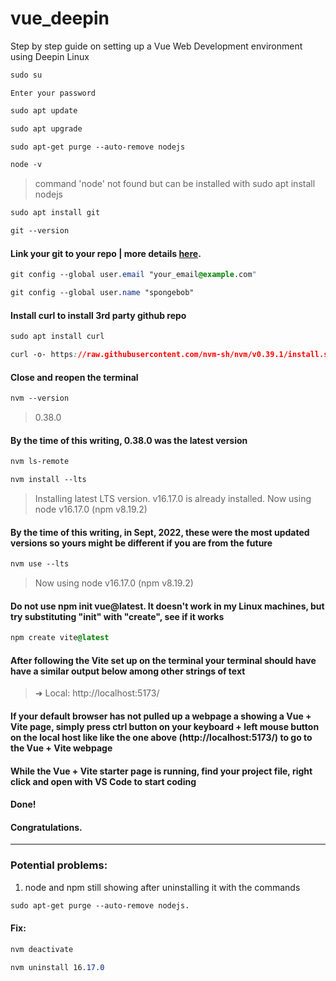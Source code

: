 # vue_deepin
Step by step guide on setting up a Vue Web Development environment using Deepin Linux

```css
sudo su
```
``` Enter your password ```

```css
sudo apt update
```

```css
sudo apt upgrade
```

```css
sudo apt-get purge --auto-remove nodejs
```

```css
node -v
```

 > command 'node' not found but can be installed with sudo apt install nodejs

```css
sudo apt install git
```

```css
git --version
```
#### Link your git to your repo | more details [here](https://www.atlassian.com/git/tutorials/setting-up-a-repository/git-config).

```css
git config --global user.email "your_email@example.com"
```

```css
git config --global user.name "spongebob"
```
#### Install curl to install 3rd party github repo

```css
sudo apt install curl
```

```css
curl -o- https://raw.githubusercontent.com/nvm-sh/nvm/v0.39.1/install.sh | bash
```

#### Close and reopen the terminal

```css
nvm --version
```

> 0.38.0

#### By the time of this writing, 0.38.0 was the latest version

```css
nvm ls-remote
```

```css
nvm install --lts
```

> Installing latest LTS version.
> v16.17.0 is already installed.
> Now using node v16.17.0 (npm v8.19.2)

#### By the time of this writing, in Sept, 2022, these were the most updated versions so yours might be different if you are from the future

```css
nvm use --lts
```

> Now using node v16.17.0 (npm v8.19.2)

#### Do **not** use npm init vue@latest. It doesn't work in my Linux machines, but try substituting "init" with "create", see if it works 

```css
npm create vite@latest
```

#### After following the Vite set up on the terminal your terminal should have have a similar output below among other strings of text

> ➜ Local: http://localhost:5173/

#### If your default browser has not pulled up a webpage a showing a Vue + Vite page, simply press ctrl button on your keyboard + left mouse button on the local host like like the one above (http://localhost:5173/) to go to the Vue + Vite webpage

#### While the Vue + Vite starter page is running, find your project file, right click and open with VS Code to start coding

#### Done!
#### Congratulations.

***

### Potential problems: 
1. node and npm still showing after uninstalling it with the commands 
 ```css
sudo apt-get purge --auto-remove nodejs.
```
#### Fix: 
```css
nvm deactivate
```
```css
nvm uninstall 16.17.0 
```
